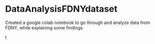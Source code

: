 # DataAnalysisFDNYdataset
Created a google colab notebook to go through and analyze data from FDNY, while explaining some findings

t
